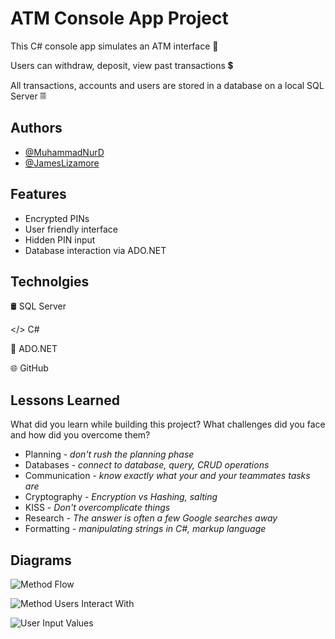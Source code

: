
# ATM Console App Project

This C# console app simulates an ATM interface 🏧

Users can withdraw, deposit, view past transactions 💲

All transactions, accounts and users are stored in a database on a local SQL Server 𝄜



## Authors

- [@MuhammadNurD](https://github.com/MuhammadNurD)
- [@JamesLizamore](https://github.com/JamesLizamore)



## Features

- Encrypted PINs
- User friendly interface
- Hidden PIN input
- Database interaction via ADO.NET


## Technolgies

🛢️ SQL Server

</> C# 

🔗 ADO.NET

🌐 GitHub
## Lessons Learned

What did you learn while building this project? What challenges did you face and how did you overcome them?

- Planning - *don't rush the planning phase*
- Databases - *connect to database, query, CRUD operations*
- Communication - *know exactly what your and your teammates tasks are*
- Cryptography - *Encryption vs Hashing, salting*
- KISS - *Don't overcomplicate things*
- Research - *The answer is often a few Google searches away*
- Formatting - *manipulating strings in C#, markup language*
## Diagrams

![Method Flow](https://github.com/JamesLizamore/simpleBank/blob/master/Diagram%20screenshots/Methods%20Flow.png?raw=true)

![Method Users Interact With](https://github.com/JamesLizamore/simpleBank/blob/master/Diagram%20screenshots/User%20Method%20interact.png?raw=true)

![User Input Values](https://github.com/JamesLizamore/simpleBank/blob/master/Diagram%20screenshots/User%20Inputs.png?raw=true)
